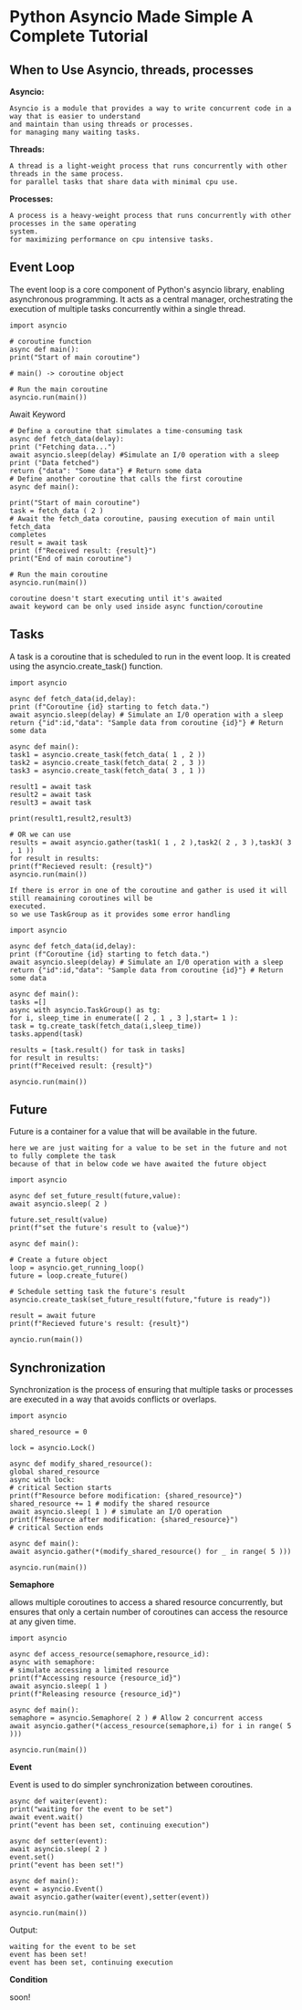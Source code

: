 # Python Asyncio Made Simple A Complete Tutorial

## When to Use Asyncio, threads, processes

**Asyncio:**

```
Asyncio is a module that provides a way to write concurrent code in a way that is easier to understand
and maintain than using threads or processes.
for managing many waiting tasks.
```
**Threads:**

```
A thread is a light-weight process that runs concurrently with other threads in the same process.
for parallel tasks that share data with minimal cpu use.
```
**Processes:**

```
A process is a heavy-weight process that runs concurrently with other processes in the same operating
system.
for maximizing performance on cpu intensive tasks.
```
## Event Loop

The event loop is a core component of Python's asyncio library, enabling asynchronous programming. It acts
as a central manager, orchestrating the execution of multiple tasks concurrently within a single thread.

```
import asyncio
```
```
# coroutine function
async def main():
print("Start of main coroutine")
```
```
# main() -> coroutine object
```
```
# Run the main coroutine
asyncio.run(main())
```
Await Keyword

```
# Define a coroutine that simulates a time-consuming task
async def fetch_data(delay):
print ("Fetching data...")
await asyncio.sleep(delay) #Simulate an I/0 operation with a sleep
print ("Data fetched")
return {"data": "Some data"} # Return some data
# Define another coroutine that calls the first coroutine
async def main():
```

```
print("Start of main coroutine")
task = fetch_data ( 2 )
# Await the fetch_data coroutine, pausing execution of main until fetch_data
completes
result = await task
print (f"Received result: {result}")
print("End of main coroutine")
```
```
# Run the main coroutine
asyncio.run(main())
```
```
coroutine doesn't start executing until it's awaited
await keyword can be only used inside async function/coroutine
```
## Tasks

A task is a coroutine that is scheduled to run in the event loop. It is created using the
asyncio.create_task() function.

```
import asyncio
```
```
async def fetch_data(id,delay):
print (f"Coroutine {id} starting to fetch data.")
await asyncio.sleep(delay) # Simulate an I/0 operation with a sleep
return {"id":id,"data": "Sample data from coroutine {id}"} # Return some data
```
```
async def main():
task1 = asyncio.create_task(fetch_data( 1 , 2 ))
task2 = asyncio.create_task(fetch_data( 2 , 3 ))
task3 = asyncio.create_task(fetch_data( 3 , 1 ))
```
```
result1 = await task
result2 = await task
result3 = await task
```
```
print(result1,result2,result3)
```
```
# OR we can use
results = await asyncio.gather(task1( 1 , 2 ),task2( 2 , 3 ),task3( 3 , 1 ))
for result in results:
print(f"Recieved result: {result}")
asyncio.run(main())
```
```
If there is error in one of the coroutine and gather is used it will still reamaining coroutines will be
executed.
so we use TaskGroup as it provides some error handling
```

```
import asyncio
```
```
async def fetch_data(id,delay):
print (f"Coroutine {id} starting to fetch data.")
await asyncio.sleep(delay) # Simulate an I/0 operation with a sleep
return {"id":id,"data": "Sample data from coroutine {id}"} # Return some data
```
```
async def main():
tasks =[]
async with asyncio.TaskGroup() as tg:
for i, sleep_time in enumerate([ 2 , 1 , 3 ],start= 1 ):
task = tg.create_task(fetch_data(i,sleep_time))
tasks.append(task)
```
```
results = [task.result() for task in tasks]
for result in results:
print(f"Received result: {result}")
```
```
asyncio.run(main())
```
## Future

Future is a container for a value that will be available in the future.

```
here we are just waiting for a value to be set in the future and not to fully complete the task
because of that in below code we have awaited the future object
```
```
import asyncio
```
```
async def set_future_result(future,value):
await asyncio.sleep( 2 )
```
```
future.set_result(value)
print(f"set the future's result to {value}")
```
```
async def main():
```
```
# Create a future object
loop = asyncio.get_running_loop()
future = loop.create_future()
```
```
# Schedule setting task the future's result
asyncio.create_task(set_future_result(future,"future is ready"))
```
```
result = await future
print(f"Recieved future's result: {result}")
```
```
ayncio.run(main())
```

## Synchronization

Synchronization is the process of ensuring that multiple tasks or processes are executed in a way that avoids
conflicts or overlaps.

```
import asyncio
```
```
shared_resource = 0
```
```
lock = asyncio.Lock()
```
```
async def modify_shared_resource():
global shared_resource
async with lock:
# critical Section starts
print(f"Resource before modification: {shared_resource}")
shared_resource += 1 # modify the shared resource
await asyncio.sleep( 1 ) # simulate an I/O operation
print(f"Resource after modification: {shared_resource}")
# critical Section ends
```
```
async def main():
await asyncio.gather(*(modify_shared_resource() for _ in range( 5 )))
```
```
asyncio.run(main())
```
**Semaphore**

allows multiple coroutines to access a shared resource concurrently, but ensures that only a certain number of
coroutines can access the resource at any given time.

```
import asyncio
```
```
async def access_resource(semaphore,resource_id):
async with semaphore:
# simulate accessing a limited resource
print(f"Accessing resource {resource_id}")
await asyncio.sleep( 1 )
print(f"Releasing resource {resource_id}")
```
```
async def main():
semaphore = asyncio.Semaphore( 2 ) # Allow 2 concurrent access
await asyncio.gather(*(access_resource(semaphore,i) for i in range( 5 )))
```
```
asyncio.run(main())
```
**Event**


Event is used to do simpler synchronization between coroutines.

```
async def waiter(event):
print("waiting for the event to be set")
await event.wait()
print("event has been set, continuing execution")
```
```
async def setter(event):
await asyncio.sleep( 2 )
event.set()
print("event has been set!")
```
```
async def main():
event = asyncio.Event()
await asyncio.gather(waiter(event),setter(event))
```
```
asyncio.run(main())
```
Output:

```
waiting for the event to be set
event has been set!
event has been set, continuing execution
```
**Condition**

soon!


